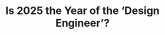 ---
layout: bookmark
title: Is 2025 the Year of the ‘Design Engineer’?
tags:
  - Bookmarks
  - Web Design
created: '2025-01-13T22:56:04.553Z'
modified: '2025-01-13T22:56:21.065Z'
link: https://zeroheight.com/blog/design-engineer/
id: 944831856
excerpt: >-
  What is a Design Engineer and is it the right name. Let's explore this role
  and it's contributions to Design Systems.
image: >-
  https://zeroheight-wordpress-uploads.s3.amazonaws.com/wp-content/uploads/2025/01/BlogSocial_DesignSystemsDead.jpg
---